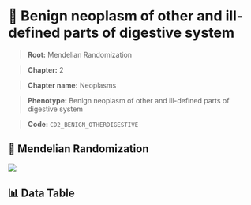 # 🧪 Benign neoplasm of other and ill-defined parts of digestive system

> **Root:** Mendelian Randomization

> **Chapter:** 2  

> **Chapter name:** Neoplasms

> **Phenotype:** Benign neoplasm of other and ill-defined parts of digestive system  

> **Code:** `CD2_BENIGN_OTHERDIGESTIVE`

## 🧬 Mendelian Randomization  

<img src="/MR/Figures/Forward/CD2_BENIGN_OTHERDIGESTIVE.png"/>

## 📊 Data Table

<CsvTableMRF src="/public/MR/Data/Forward/CD2_BENIGN_OTHERDIGESTIVE.csv"/>
